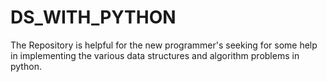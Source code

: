 # DS_WITH_PYTHON
The Repository is helpful for the new programmer's seeking for some help in implementing the various data structures and algorithm problems in python. 
